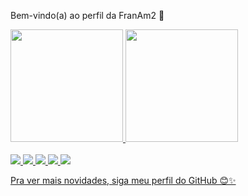  Bem-vindo(a) ao perfil da FranAm2 🤗

 <div>
   <a href="https://github.com/FranAm2">
   <img height="180em" src="https://github-readme-stats.vercel.app/api?username=FranAm2&show_icons=true&theme=tokyonight&include_all_commits=true&count_private=true"/>
   <img height="180em" src="https://github-readme-stats.vercel.app/api/top-langs/?username=devemdobro&layout=compact&langs_count=6&theme=tokyonight"/>

</div>
<div style="display: inline_block"><br> 
  <img src="https://img.shields.io/badge/HTML5-E34F26?style=for-the-badge&logo=html5&logoColor=white">
  <img src="https://img.shields.io/badge/CSS3-1572B6?style=for-the-badge&logo=css3&logoColor=white">
  <img src="https://img.shields.io/badge/JavaScript-323330?style=for-the-badge&logo=javascript&logoColor=F7DF1E">
  <img src="https://img.shields.io/badge/React-20232A?style=for-the-badge&logo=react&logoColor=61DAFB">
  <img src="https://img.shields.io/badge/TypeScript-007ACC?style=for-the-badge&logo=typescript&logoColor=white">
  </div>
  
<!-- <br>
 <div>
  ✨ Studying ✨ <br>
  <img src="https://img.shields.io/badge/.NET-5C2D91?style=for-the-badge&logo=.net&logoColor=white">
 <div/> -->
  
   Pra ver mais novidades, siga meu perfil do GitHub 😊✨
